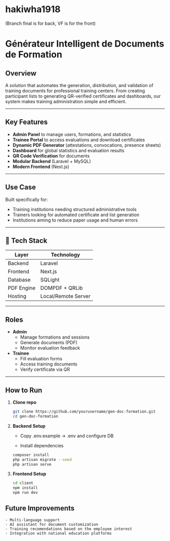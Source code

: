 # hakiwha1918
(Branch final is for back, VF is for the front)
# Générateur Intelligent de Documents de Formation

## Overview

A solution that automates the generation, distribution, and validation of training documents for professional training centers. From creating participant lists to generating QR-verified certificates and dashboards, our system makes training administration simple and efficient.

---

## Key Features

- **Admin Panel** to manage users, formations, and statistics
- **Trainee Portal** to access evaluations and download certificates
- **Dynamic PDF Generator** (attestations, convocations, presence sheets)
- **Dashboard** for global statistics and evaluation results
- **QR Code Verification** for documents
- **Modular Backend** (Laravel + MySQL)
- **Modern Frontend** (Next.js)

---

## Use Case

Built specifically for:
- Training institutions needing structured administrative tools
- Trainers looking for automated certificate and list generation
- Institutions aiming to reduce paper usage and human errors

---

## 🔧 Tech Stack

| Layer       | Technology           |
|-------------|----------------------|
| Backend     | Laravel              |
| Frontend    | Next.js              |
| Database    | SQLight              |
| PDF Engine  | DOMPDF + QRLib       |
| Hosting     | Local/Remote Server  |

---

## Roles

- **Admin**
  - Manage formations and sessions
  - Generate documents (PDF)
  - Monitor evaluation feedback
- **Trainee**
  - Fill evaluation forms
  - Access training documents
  - Verify certificate via QR

---

## How to Run

1. **Clone repo**  
   ```bash
   git clone https://github.com/yourusername/gen-doc-formation.git
   cd gen-doc-formation
   ```
2. **Backend Setup**

    - Copy .env.example → .env and configure DB

    - Install dependencies

    ```bash
    composer install
    php artisan migrate --seed
    php artisan serve
    ```

3. **Frontend Setup**

    ```bash
    cd client
    npm install
    npm run dev
    ```


## Future Improvements
    - Multi-language support
    - AI assistant for document customization
    - Training recomendations based on the employee interest
    - Integration with national education platforms

